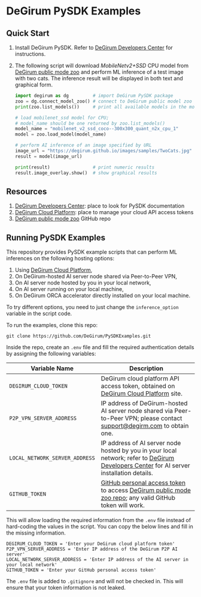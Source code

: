 # DeGirum PySDK Examples

## Quick Start

1. Install DeGirum PySDK. Refer to [DeGirum Developers Center](https://degirum.github.io) for instructions.

1. The following script will download *MobileNetv2+SSD* CPU model from 
[DeGirum public mode zoo](https://github.com/DeGirum/public_model_zoo)
and perform ML inference of a test image with two cats. The inference result will be displayed in both text 
and graphical form.

    ```python
    import degirum as dg         # import DeGirum PySDK package
    zoo = dg.connect_model_zoo() # connect to DeGirum public model zoo
    print(zoo.list_models())     # print all available models in the model zoo

    # load mobilenet_ssd model for CPU;
    # model_name should be one returned by zoo.list_models()
    model_name = "mobilenet_v2_ssd_coco--300x300_quant_n2x_cpu_1"     
    model = zoo.load_model(model_name)

    # perform AI inference of an image specified by URL
    image_url = "https://degirum.github.io/images/samples/TwoCats.jpg"
    result = model(image_url)

    print(result)                # print numeric results
    result.image_overlay.show()  # show graphical results
    ```

## Resources

1. [DeGirum Developers Center](https://degirum.github.io): place to look for PySDK documentation
1. [DeGirum Cloud Platform](cs.degirum.com): place to manage your cloud API access tokens 
1. [DeGirum public mode zoo](https://github.com/DeGirum/public_model_zoo) GitHub repo

## Running PySDK Examples

This repository provides PySDK example scripts that can perform ML inferences on the following hosting options:

1. Using [DeGirum Cloud Platform](cs.degirum.com),
1. On DeGirum-hosted AI server node shared via Peer-to-Peer VPN,
1. On AI server node hosted by you in your local network,
1. On AI server running on your local machine,
1. On DeGirum ORCA accelerator directly installed on your local machine.

To try different options, you need to just change the `inference_option` variable in the script code.

To run the examples, clone this repo:

```
git clone https://github.com/DeGirum/PySDKExamples.git
```

Inside the repo, create an `.env` file and fill the required authentication details by assigning the following variables:

|Variable Name|Description|
|-------------|-----------|
|`DEGIRUM_CLOUD_TOKEN`|DeGirum cloud platform API access token, obtained on [DeGirum Cloud Platform](cs.degirum.com) site.|
|`P2P_VPN_SERVER_ADDRESS`|IP address of DeGirum-hosted AI server node shared via Peer-to-Peer VPN; please contact support@degirm.com to obtain one.|
|`LOCAL_NETWORK_SERVER_ADDRESS`|IP address of AI server node hosted by you in your local network; refer to [DeGirum Developers Center](https://degirum.github.io) for AI server installation details.|
|`GITHUB_TOKEN`|[GitHub personal access token](https://docs.github.com/en/authentication/keeping-your-account-and-data-secure/creating-a-personal-access-token) to access [DeGirum public mode zoo repo](https://github.com/DeGirum/public_model_zoo); any valid GitHub token will work.|

This will allow loading the required information from the `.env` file instead of hard-coding the values in the script. 
You can copy the below lines and fill in the missing information.
```
DEGIRUM_CLOUD_TOKEN = 'Enter your DeGirum cloud platform token'
P2P_VPN_SERVER_ADDRESS = 'Enter IP address of the DeGirum P2P AI server'
LOCAL_NETWORK_SERVER_ADDRESS = 'Enter IP address of the AI server in your local network'
GITHUB_TOKEN = 'Enter your GitHub personal access token'
```

The `.env` file is added to `.gitignore` and will not be checked in. This will ensure that your token information is not leaked. 


